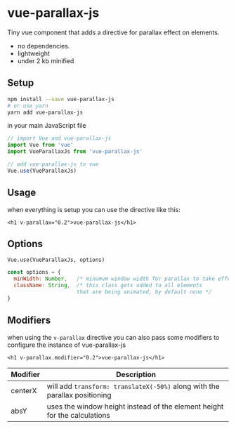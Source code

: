 # vue-parallax-js
Tiny vue component that adds a directive for parallax effect on elements.
- no dependencies.
- lightweight
- under 2 kb minified

## Setup
```bash
npm install --save vue-parallax-js
# or use yarn
yarn add vue-parallax-js
```

in your main JavaScript file
```javascript
// import Vue and vue-parallax-js
import Vue from 'vue'
import VueParallaxJs from 'vue-parallax-js'

// add vue-parallax-js to vue
Vue.use(VueParallaxJs)
```

## Usage
when everything is setup you can use the directive like this:
```vue
<h1 v-parallax="0.2">vue-parallax-js</h1>
```

## Options
```vue
Vue.use(VueParallaxJs, options)
```

```javascript
const options = {
  minWidth: Number,   /* minumum window width for parallax to take effect */
  className: String,  /* this class gets added to all elements
                      that are being animated, by default none */
}
```

## Modifiers
when using the `v-parallax` directive you can also pass some modifiers to configure the instance of vue-parallax-js
```vue
<h1 v-parallax.modifier="0.2">vue-parallax-js</h1>
```
| Modifier | Description |
|---|---|
| centerX | will add `transform: translateX(-50%)` along with the parallax positioning |
| absY | uses the window height instead of the element height for the calculations |